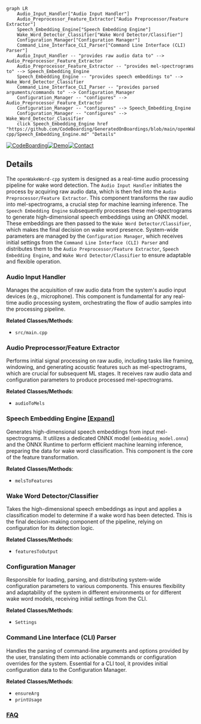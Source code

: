 ```mermaid
graph LR
    Audio_Input_Handler["Audio Input Handler"]
    Audio_Preprocessor_Feature_Extractor["Audio Preprocessor/Feature Extractor"]
    Speech_Embedding_Engine["Speech Embedding Engine"]
    Wake_Word_Detector_Classifier["Wake Word Detector/Classifier"]
    Configuration_Manager["Configuration Manager"]
    Command_Line_Interface_CLI_Parser["Command Line Interface (CLI) Parser"]
    Audio_Input_Handler -- "provides raw audio data to" --> Audio_Preprocessor_Feature_Extractor
    Audio_Preprocessor_Feature_Extractor -- "provides mel-spectrograms to" --> Speech_Embedding_Engine
    Speech_Embedding_Engine -- "provides speech embeddings to" --> Wake_Word_Detector_Classifier
    Command_Line_Interface_CLI_Parser -- "provides parsed arguments/commands to" --> Configuration_Manager
    Configuration_Manager -- "configures" --> Audio_Preprocessor_Feature_Extractor
    Configuration_Manager -- "configures" --> Speech_Embedding_Engine
    Configuration_Manager -- "configures" --> Wake_Word_Detector_Classifier
    click Speech_Embedding_Engine href "https://github.com/CodeBoarding/GeneratedOnBoardings/blob/main/openWakeWord-cpp/Speech_Embedding_Engine.md" "Details"
```

[![CodeBoarding](https://img.shields.io/badge/Generated%20by-CodeBoarding-9cf?style=flat-square)](https://github.com/CodeBoarding/GeneratedOnBoardings)[![Demo](https://img.shields.io/badge/Try%20our-Demo-blue?style=flat-square)](https://www.codeboarding.org/demo)[![Contact](https://img.shields.io/badge/Contact%20us%20-%20contact@codeboarding.org-lightgrey?style=flat-square)](mailto:contact@codeboarding.org)

## Details

The `openWakeWord-cpp` system is designed as a real-time audio processing pipeline for wake word detection. The `Audio Input Handler` initiates the process by acquiring raw audio data, which is then fed into the `Audio Preprocessor/Feature Extractor`. This component transforms the raw audio into mel-spectrograms, a crucial step for machine learning inference. The `Speech Embedding Engine` subsequently processes these mel-spectrograms to generate high-dimensional speech embeddings using an ONNX model. These embeddings are then passed to the `Wake Word Detector/Classifier`, which makes the final decision on wake word presence. System-wide parameters are managed by the `Configuration Manager`, which receives initial settings from the `Command Line Interface (CLI) Parser` and distributes them to the `Audio Preprocessor/Feature Extractor`, `Speech Embedding Engine`, and `Wake Word Detector/Classifier` to ensure adaptable and flexible operation.

### Audio Input Handler
Manages the acquisition of raw audio data from the system's audio input devices (e.g., microphone). This component is fundamental for any real-time audio processing system, orchestrating the flow of audio samples into the processing pipeline.


**Related Classes/Methods**:

- `src/main.cpp`


### Audio Preprocessor/Feature Extractor
Performs initial signal processing on raw audio, including tasks like framing, windowing, and generating acoustic features such as mel-spectrograms, which are crucial for subsequent ML stages. It receives raw audio data and configuration parameters to produce processed mel-spectrograms.


**Related Classes/Methods**:

- `audioToMels`


### Speech Embedding Engine [[Expand]](./Speech_Embedding_Engine.md)
Generates high-dimensional speech embeddings from input mel-spectrograms. It utilizes a dedicated ONNX model (`embedding_model.onnx`) and the ONNX Runtime to perform efficient machine learning inference, preparing the data for wake word classification. This component is the core of the feature transformation.


**Related Classes/Methods**:

- `melsToFeatures`


### Wake Word Detector/Classifier
Takes the high-dimensional speech embeddings as input and applies a classification model to determine if a wake word has been detected. This is the final decision-making component of the pipeline, relying on configuration for its detection logic.


**Related Classes/Methods**:

- `featuresToOutput`


### Configuration Manager
Responsible for loading, parsing, and distributing system-wide configuration parameters to various components. This ensures flexibility and adaptability of the system in different environments or for different wake word models, receiving initial settings from the CLI.


**Related Classes/Methods**:

- `Settings`


### Command Line Interface (CLI) Parser
Handles the parsing of command-line arguments and options provided by the user, translating them into actionable commands or configuration overrides for the system. Essential for a CLI tool, it provides initial configuration data to the Configuration Manager.


**Related Classes/Methods**:

- `ensureArg`
- `printUsage`




### [FAQ](https://github.com/CodeBoarding/GeneratedOnBoardings/tree/main?tab=readme-ov-file#faq)